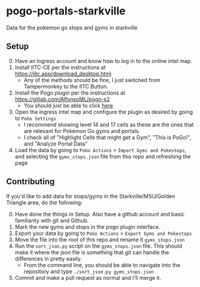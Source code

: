 # pogo-portals-starkville
Data for the pokemon go stops and gyms in starkville

## Setup

0. Have an Ingress account and know how to log in to the online intel map.
1. Install IITC-CE per the instructions at https://iitc.app/download_desktop.html
    * Any of the methods should be fine, I just switched from Tampermonkey to the IITC Button.
2. Install the Pogo plugin per the instructions at https://gitlab.com/AlfonsoML/pogo-s2
    * You should just be able to click [here](https://gitlab.com/AlfonsoML/pogo-s2/raw/master/s2check.user.js?inline=false)
3. Open the ingress intel map and configure the plugin as desired by going to `PoGo Settings`
    * I recommend showing level 14 and 17 cells as these are the ones that are relevant for Pokemon Go gyms and portals.
    * I check all of "Highlight Cells that might get a Gym", "This is PoGo!", and "Analyze Portal Data"
4. Load the data by going to `PoGo Actions` > `Import Gyms and Pokestops`, and selecting the `gyms_stops.json` file from this repo and refreshing the page

## Contributing
If you'd like to add data for stops/gyms in the Starkville/MSU/Golden Triangle area, do the following:

0. Have done the things in Setup. Also have a github account and basic familiarity with git and Github.
1. Mark the new gyms and stops in the pogo plugin interface.
2. Export your data by going to `PoGo Actions` > `Export Gyms and Pokestops`
3. Move the file into the root of this repo and rename it `gyms_stops.json`
4. Run the `sort_json.py` script on the `gyms_stops.json` file. This should make it where the json file is something that git can handle the differences in pretty easily.
    * From the command line, you should be able to navigate into the repository and type `./sort_json.py gyms_stops.json`
5. Commit and make a pull request as normal and I'll merge it.
